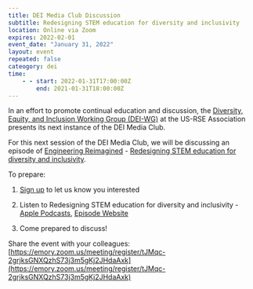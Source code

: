 ```yaml
---
title: DEI Media Club Discussion
subtitle: Redesigning STEM education for diversity and inclusivity
location: Online via Zoom
expires: 2022-02-01
event_date: "January 31, 2022"
layout: event
repeated: false
cateogory: dei
time:
    - - start: 2022-01-31T17:00:00Z
        end: 2021-01-31T18:00:00Z
---
```


In an effort to promote continual education and discussion, the [Diversity,
Equity, and Inclusion Working Group
(DEI-WG)](https://us-rse.org/about/working-groups/#diversity-equity-and-inclusion-dei)
at the US-RSE Association presents its next instance of the DEI Media Club.

For this next session of the DEI Media Club, we will be discussing an episode
of [Engineering Reimagined](https://podcasts.apple.com/us/podcast/engineering-reimagined/id1450207189) - [Redesigning STEM education for diversity and inclusivity](https://podcasts.apple.com/ph/podcast/redesigning-stem-education-for-diversity-and-inclusivity/id1450207189?i=1000444578488).

To prepare:

1. [Sign
   up](https://emory.zoom.us/meeting/register/tJMqc-2grjksGNXQzhS73j3m5gKj2JHdaAxk)
   to let us know you interested

2. Listen to Redesigning STEM education for diversity and inclusivity - [Apple
   Podcasts](https://podcasts.apple.com/ph/podcast/redesigning-stem-education-for-diversity-and-inclusivity/id1450207189?i=1000444578488), [Episode Website](https://omny.fm/shows/engineering-reimagined/redesigning-stem-education-for-diversity-and-inclu)

3. Come prepared to discuss!

Share the event with your colleagues:
[https://emory.zoom.us/meeting/register/tJMqc-2grjksGNXQzhS73j3m5gKj2JHdaAxk](https://emory.zoom.us/meeting/register/tJMqc-2grjksGNXQzhS73j3m5gKj2JHdaAxk)
